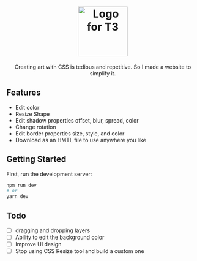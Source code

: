 <h1 align="center">
  <img src="https://user-images.githubusercontent.com/105046544/185748430-c818f499-4559-4ff8-86c5-48ad38858d2e.svg" width="130" alt="Logo for T3" />
</h1>

<p align="center">
  Creating art with CSS is tedious and repetitive. So I made a website to simplify it.
</p>

## Features
- Edit color
- Resize Shape
- Edit shadow properties offset, blur, spread, color
- Change rotation
- Edit border properties size, style, and color
- Download as an HMTL file to use anywhere you like
## Getting Started

First, run the development server:

```bash
npm run dev
# or
yarn dev
```

## Todo
- [ ] dragging and dropping layers
- [ ] Ability to edit the background color
- [ ] Improve UI design
- [ ] Stop using CSS Resize tool and build a custom one
